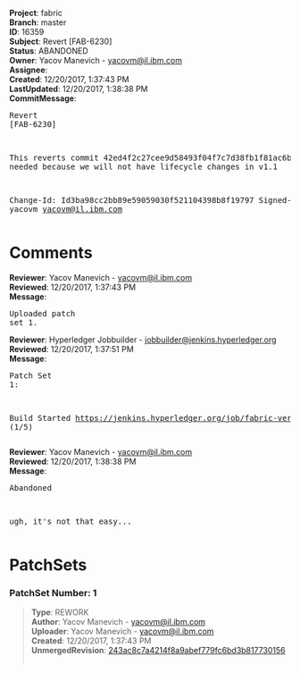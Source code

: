 <strong>Project</strong>: fabric<br><strong>Branch</strong>: master<br><strong>ID</strong>: 16359<br><strong>Subject</strong>: Revert [FAB-6230]<br><strong>Status</strong>: ABANDONED<br><strong>Owner</strong>: Yacov Manevich - yacovm@il.ibm.com<br><strong>Assignee</strong>:<br><strong>Created</strong>: 12/20/2017, 1:37:43 PM<br><strong>LastUpdated</strong>: 12/20/2017, 1:38:38 PM<br><strong>CommitMessage</strong>:<br><pre>Revert [FAB-6230]


This reverts commit 42ed4f2c27cee9d58493f04f7c7d38fb1f81ac6b.
This is needed because we will not have lifecycle changes in v1.1

Change-Id: Id3ba98cc2bb89e59059030f521104398b8f19797
Signed-off-by: yacovm <yacovm@il.ibm.com>
</pre><h1>Comments</h1><strong>Reviewer</strong>: Yacov Manevich - yacovm@il.ibm.com<br><strong>Reviewed</strong>: 12/20/2017, 1:37:43 PM<br><strong>Message</strong>: <pre>Uploaded patch set 1.</pre><strong>Reviewer</strong>: Hyperledger Jobbuilder - jobbuilder@jenkins.hyperledger.org<br><strong>Reviewed</strong>: 12/20/2017, 1:37:51 PM<br><strong>Message</strong>: <pre>Patch Set 1:

Build Started https://jenkins.hyperledger.org/job/fabric-verify-s390x/838/ (1/5)</pre><strong>Reviewer</strong>: Yacov Manevich - yacovm@il.ibm.com<br><strong>Reviewed</strong>: 12/20/2017, 1:38:38 PM<br><strong>Message</strong>: <pre>Abandoned

ugh, it's not that easy...</pre><h1>PatchSets</h1><h3>PatchSet Number: 1</h3><blockquote><strong>Type</strong>: REWORK<br><strong>Author</strong>: Yacov Manevich - yacovm@il.ibm.com<br><strong>Uploader</strong>: Yacov Manevich - yacovm@il.ibm.com<br><strong>Created</strong>: 12/20/2017, 1:37:43 PM<br><strong>UnmergedRevision</strong>: [243ac8c7a4214f8a9abef779fc6bd3b817730156](https://github.com/hyperledger-gerrit-archive/fabric/commit/243ac8c7a4214f8a9abef779fc6bd3b817730156)<br><br></blockquote>